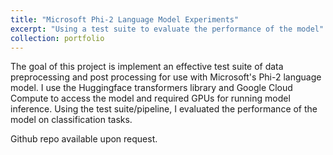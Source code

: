 ```yaml
---
title: "Microsoft Phi-2 Language Model Experiments"
excerpt: "Using a test suite to evaluate the performance of the model"
collection: portfolio
---
```


The goal of this project is implement an effective test suite of data preprocessing and post processing for use with Microsoft's Phi-2 language model. I use the Huggingface transformers library and Google Cloud Compute to access the model and required GPUs for running model inference. Using the test suite/pipeline, I evaluated the performance of the model on classification tasks.

Github repo available upon request.

